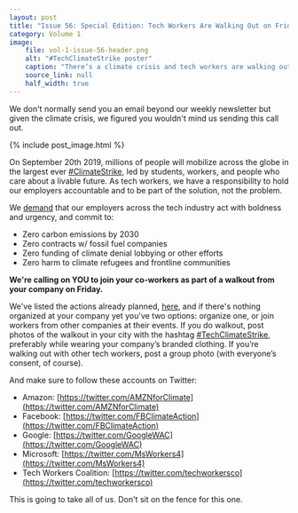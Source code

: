 ```yaml
---
layout: post
title: "Issue 56: Special Edition: Tech Workers Are Walking Out on Friday for the Global Climate Strike. Join them."
category: Volume 1
image:
    file: vol-1-issue-56-header.png
    alt: "#TechClimateStrike poster"
    caption: "There’s a climate crisis and tech workers are walking out"
    source_link: null
    half_width: true
---
```


<!-- Content imported from: https://mailchi.mp/dfe08d1885d3/special-edition-tech-workers-are-walking-out-on-friday-for-the-global-climate-strike-join-them?e=dbff030191 -->

We don't normally send you an email beyond our weekly newsletter but given the climate crisis, we figured you wouldn't mind us sending this call out.

<!--excerpt-->

{% include post_image.html %}

On September 20th 2019, millions of people will mobilize across the globe in the largest ever [#ClimateStrike](https://twitter.com/search?q=%23ClimateStrike&src=typed_query), led by students, workers, and people who care about a livable future. As tech workers, we have a responsibility to hold our employers accountable and to be part of the solution, not the problem.

We [demand](https://techworkerscoalition.org/climate-strike/) that our employers across the tech industry act with boldness and urgency, and commit to:

*   Zero carbon emissions by 2030
*   Zero contracts w/ fossil fuel companies
*   Zero funding of climate denial lobbying or other efforts
*   Zero harm to climate refugees and frontline communities

**We're calling on YOU to join your co-workers as part of a walkout from your company on Friday.**

We've listed the actions already planned, [here](https://docs.google.com/spreadsheets/d/1ThY98n11LVFV_26P9nmEbvUjvMXwa671nK1gOBPf7mM/edit), and if there's nothing organized at your company yet you've two options: organize one, or join workers from other companies at their events. If you do walkout, post photos of the walkout in your city with the hashtag [#TechClimateStrike](https://twitter.com/search?q=%23TechClimateStrike&src=typed_query), preferably while wearing your company’s branded clothing. If you’re walking out with other tech workers, post a group photo (with everyone’s consent, of course).

And make sure to follow these accounts on Twitter:

*   Amazon: [https://twitter.com/AMZNforClimate](https://twitter.com/AMZNforClimate)
*   Facebook: [https://twitter.com/FBClimateAction](https://twitter.com/FBClimateAction)
*   Google: [https://twitter.com/GoogleWAC](https://twitter.com/GoogleWAC)
*   Microsoft: [https://twitter.com/MsWorkers4](https://twitter.com/MsWorkers4)
*   Tech Workers Coalition: [https://twitter.com/techworkersco](https://twitter.com/techworkersco)

This is going to take all of us. Don't sit on the fence for this one.
